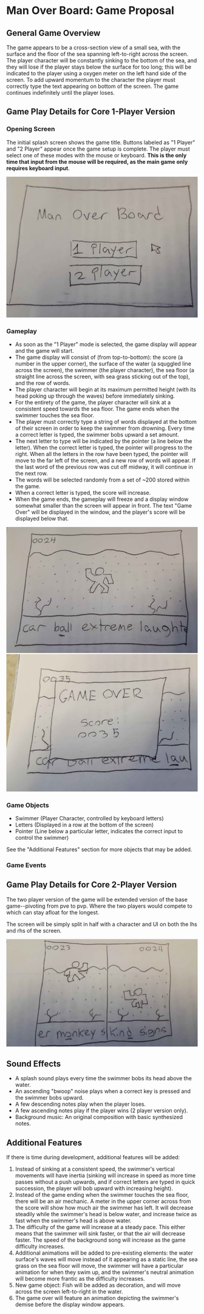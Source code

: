 # Man Over Board: Game Proposal

## General Game Overview

The game appears to be a cross-section view of a small sea, with the surface
and the floor of the sea spanning left-to-right across the screen. The player
character will be constantly sinking to the bottom of the sea, and they will
lose if the player stays below the surface for too long; this will be indicated
to the player using a oxygen meter on the left hand side of the screen. To add
upward momentum to the character the player must correctly type the text appearing
on bottom of the screen. The game continues indefinitely until the player loses.

## Game Play Details for Core 1-Player Version

### Opening Screen

The initial splash screen shows the game title. Buttons labeled as "1 Player"
and "2 Player" appear once the game setup is complete. The player must select
one of these modes with the mouse or keyboard. **This is the only time that input from the
mouse will be required, as the main game only requires keyboard input**.

![Splash Screen](./mob_splash.jpg)

### Gameplay

- As soon as the "1 Player" mode is selected, the game display will appear and
  the game will start.
- The game display will consist of (from top-to-bottom): the score (a number
  in the upper corner), the surface of the water (a squggled line across the
  screen), the swimmer (the player character), the sea floor (a straight line
  across the screen, with sea grass sticking out of the top), and the row of
  words.
- The player character will begin at its maximum permitted height (with its
  head poking up through the waves) before immediately sinking.
- For the entirety of the game, the player character will sink at a consistent
  speed towards the sea floor. The game ends when the swimmer touches the sea
  floor.
- The player must correctly type a string of words displayed at the bottom of
  their screen in order to keep the swimmer from drowning. Every time a correct
  letter is typed, the swimmer bobs upward a set amount.
- The next letter to type will be indicated by the pointer (a line below the
  letter). When the correct letter is typed, the pointer will progress to the
  right. When all the letters in the row have been typed, the pointer will move
  to the far left of the screen, and a new row of words will appear. If the last
  word of the previous row was cut off midway, it will continue in the next row.
- The words will be selected randomly from a set of ~200 stored within the game.
- When a correct letter is typed, the score will increase.
- When the game ends, the gameplay will freeze and a display window somewhat
  smaller than the screen will appear in front. The text "Game Over" will be
  displayed in the window, and the player's score will be displayed below that.

![Main Gameplay Loop](./mob_player1.jpg)
![Gameover Screen](./mob_gameover.jpg)

### Game Objects

- Swimmer (Player Character, controlled by keyboard letters)
- Letters (Displayed in a row at the bottom of the screen)
- Pointer (Line below a particular letter, indicates the correct input to
  control the swimmer)

See the "Additional Features" section for more objects that may be added.

### Game Events

## Game Play Details for Core 2-Player Version

The two player version of the game will be extended version of the base
game--pivoting from pve to pvp. Where the two players would compete to
which can stay afloat for the longest.

The screen will be simply split in half with a character and UI on both
the lhs and rhs of the screen.

![2-Player Gameplay](./mob_player2.jpg)

## Sound Effects

- A splash sound plays every time the swimmer bobs its head above the water.
- An ascending "bwoop" noise plays when a correct key is pressed and the
  swimmer bobs upward.
- A few descending notes play when the player loses.
- A few ascending notes play if the player wins (2 player version only).
- Background music: An original composition with basic synthesized notes.

## Additional Features

If there is time during development, additional features will be added:

1. Instead of sinking at a consistent speed, the swimmer's vertical movements
   will have inertia (sinking will increase in speed as more time passes without a
   push upwards, and if correct letters are typed in quick succession, the player
   will bob upward with increasing height).
2. Instead of the game ending when the swimmer touches the sea floor, there
   will be an air mechanic. A meter in the upper corner across from the score will
   show how much air the swimmer has left. It will decrease steadily while the
   swimmer's head is below water, and increase twice as fast when the swimmer's
   head is above water.
3. The difficulty of the game will increase at a steady pace. This either
   means that the swimmer will sink faster, or that the air will decrease faster.
   The speed of the background song will increase as the game difficulty increases.
4. Additional animations will be added to pre-existing elements: the water
   surface's waves will move instead of it appearing as a static line, the sea
   grass on the sea floor will move, the swimmer will have a particular animation
   for when they swim up, and the swimmer's neutral animation will become more
   frantic as the difficulty increases.
5. New game object: Fish will be added as decoration, and will move across
   the screen left-to-right in the water.
6. The game over will feature an animation depicting the swimmer's demise
   before the display window appears.
